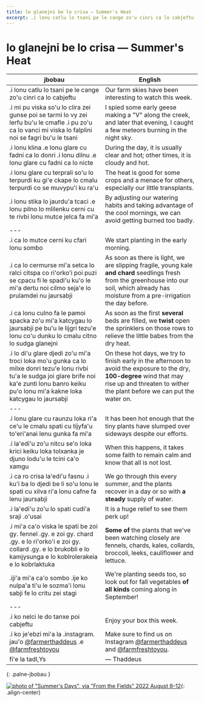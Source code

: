 ```yaml
---
title: lo glanejni be lo crisa — Summer's Heat
excerpt: .i lonu catlu lo tsani pe le cange zo'u cinri ca lo cabjeftu
---
```


# <span class="jbobau">lo glanejni be lo crisa</span> — Summer's Heat

| jbobau | English |
|-|-|
| .i lonu catlu lo tsani pe le cange zo'u cinri ca lo cabjeftu | Our farm skies have been interesting to watch this week.
| .i mi pu viska so'u lo clira zei gunse poi se tarmi lo vy zei lerfu bu'u le cmafle .i pu zo'u ca lo vanci mi viska lo falplini noi se fagri bu'u le tsani | I spied some early geese making a "V" along the creek, and later that evening, I caught a few meteors burning in the night sky.
| .i lonu klina .e lonu glare cu fadni ca lo donri .i lonu dilnu .e lonu glare cu fadni ca lo nicte | During the day, it is usually clear and hot; other times, it is cloudy and hot.
| .i lonu glare cu terprali so'u lo terpurdi ku gi'e ckape lo cmalu terpurdi co se muvypu'i ku ra'u | The heat is good for some crops and a menace for others, especially our little transplants.
| .i lonu stika lo jaurdu'a tcaci .e lonu pilno lo mlilenku cerni cu te rivbi lonu mutce jelca fa mi'a | By adjusting our watering habits and taking advantage of the cool mornings, we can avoid getting burned too badly.
| ---
| .i ca lo mutce cerni ku cfari lonu sombo | We start planting in the early morning.
| .i ca lo cermurse mi'a setca lo ralci citspa co ri'orko'i poi puzi se cpacu fi le spadi'u ku'o le mi'a dertu noi cilmo seja'e lo prulamdei nu jaursabji | As soon as there is light, we are slipping fragile, young kale **and chard** seedlings fresh from the greenhouse into our soil, which already has moisture from a pre-irrigation the day before.
| .i ca lonu culno fa le pamoi spacka zo'u mi'a katcygau lo jaursabji pe bu'u le lijgri tezu'e lonu co'u dunku lo cmalu citno lo sudga glanejni | As soon as the first **several** beds are filled, we **twist** open the sprinklers on those rows to relieve the little babes from the dry heat.
| .i lo di'u glare djedi zo'u mi'a troci loka mo'u gunka ca lo milxe donri tezu'e lonu rivbi tu'a le sudga joi glare brife noi ka'e zunti lonu banro keiku pu'o lonu mi'a kakne loka katcygau lo jaursabji | On these hot days, we try to finish early in the afternoon to avoid the exposure to the dry, **100-degree** wind that may rise up and threaten to wither the plant before we can put the water on.
| ---
| .i lonu glare cu raunzu loka ri'a ce'u le cmalu spati cu tijyfa'u to'eri'anai lenu gunka fa mi'a | It has been hot enough that the tiny plants have slumped over sideways despite our efforts.
| .i la'edi'u zo'u nitcu se'o loka krici keiku loka tolxanka je djuno lodu'u le tcini ca'o xamgu | When this happens, it takes some faith to remain calm and know that all is not lost.
| .i ca ro crisa la'edi'u fasnu .i ku'i ba lo djedi be li so'u lonu le spati cu xilva ri'a lonu cafne fa lenu jaursabji | We go through this every summer, and the plants recover in a day or so with **a steady** supply of water.
| .i la'edi'u zo'u lo spati cudi'a sraji .o'usai | It is a huge relief to see them perk up!
| .i mi'a ca'o viska le spati be zoi gy. fennel .gy. e zoi gy. chard .gy. e lo ri'orko'i e zoi gy. collard .gy. e lo brukobli e lo kamjysunga e lo koblrolerakeia e lo kobrlaktuka | **Some of** the plants that we've been watching closely are fennels, chards, kales, collards, broccoli, leeks, cauliflower and lettuce.
| .iji'a mi'a ca'o sombo .ije ko nulpa'a ti'u le sozma'i lonu sabji fe lo critu zei stagi | We're planting seeds too, so look out for fall vegetables **of all kinds** coming along in September!
| ---
| .i ko nelci le do tanxe poi cabjeftu | Enjoy your box this week.
| .i ko je'ebzi mi'a la .instagram. jau'o [@farmerthaddeus] .e [@farmfreshtoyou] | Make sure to find us on Instagram [@farmerthaddeus] and [@farmfreshtoyou].
| fi'e la tadI,Ys | — Thaddeus
{: .palne-jbobau }

[![photo of "Summer's Days", via "From the Fields" 2022 August 8–12](https://i.imgur.com/gMgAWQPl.jpg)](https://i.imgur.com/gMgAWQP.jpg){: .align-center}

[@farmerthaddeus]: https://instagram.com/farmerthaddeus
[@farmfreshtoyou]: https://instagram.com/farmfreshtoyou
